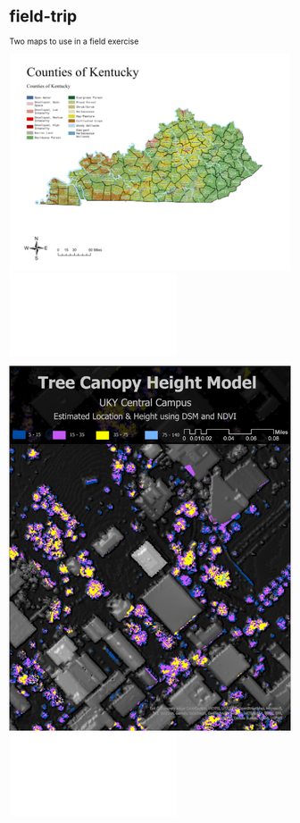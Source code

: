 # field-trip
Two maps to use in a field exercise

![County Map](ky-county-map.jpg)
![County Map](ky-county-map.pdf)

![Tree Canopy Map](TreeCanopyLayout.jpg)
![Tree Canopy Map](TreeCanopyLayout.pdf)
